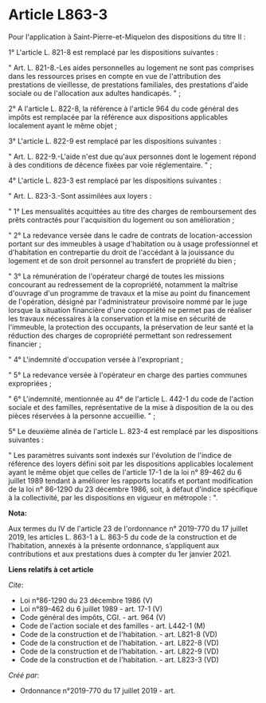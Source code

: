 # Article L863-3

Pour l'application à Saint-Pierre-et-Miquelon des dispositions du titre II : 

1° L'article L. 821-8 est remplacé par les dispositions suivantes : 

" Art. L. 821-8.-Les aides personnelles au logement ne sont pas comprises dans les ressources prises en compte en vue de
l'attribution des prestations de vieillesse, de prestations familiales, des prestations d'aide sociale ou de l'allocation aux
adultes handicapés. " ; 

2° A l'article L. 822-8, la référence à l'article 964 du code général des impôts est remplacée par la référence aux
dispositions applicables localement ayant le même objet ; 

3° L'article L. 822-9 est remplacé par les dispositions suivantes : 

" Art. L. 822-9.-L'aide n'est due qu'aux personnes dont le logement répond à des conditions de décence fixées par voie
réglementaire. " ; 

4° L'article L. 823-3 est remplacé par les dispositions suivantes : 

" Art. L. 823-3.-Sont assimilées aux loyers : 

" 1° Les mensualités acquittées au titre des charges de remboursement des prêts contractés pour l'acquisition du logement ou
son amélioration ; 

" 2° La redevance versée dans le cadre de contrats de location-accession portant sur des immeubles à usage d'habitation ou à
usage professionnel et d'habitation en contrepartie du droit de l'accédant à la jouissance du logement et de son droit
personnel au transfert de propriété du bien ; 

" 3° La rémunération de l'opérateur chargé de toutes les missions concourant au redressement de la copropriété, notamment la
maîtrise d'ouvrage d'un programme de travaux et la mise au point du financement de l'opération, désigné par l'administrateur
provisoire nommé par le juge lorsque la situation financière d'une copropriété ne permet pas de réaliser les travaux
nécessaires à la conservation et la mise en sécurité de l'immeuble, la protection des occupants, la préservation de leur
santé et la réduction des charges de copropriété permettant son redressement financier ; 

" 4° L'indemnité d'occupation versée à l'expropriant ; 

" 5° La redevance versée à l'opérateur en charge des parties communes expropriées ; 

" 6° L'indemnité, mentionnée au 4° de l'article L. 442-1 du code de l'action sociale et des familles, représentative de la
mise à disposition de la ou des pièces réservées à la personne accueillie. " ; 

5° Le deuxième alinéa de l'article L. 823-4 est remplacé par les dispositions suivantes : 

" Les paramètres suivants sont indexés sur l'évolution de l'indice de référence des loyers défini soit par les dispositions
applicables localement ayant le même objet que celles de l'article 17-1 de la loi n° 89-462 du 6 juillet 1989 tendant à
améliorer les rapports locatifs et portant modification de la loi n° 86-1290 du 23 décembre 1986, soit, à défaut d'indice
spécifique à la collectivité, par les dispositions en vigueur en métropole : ".

**Nota:**

Aux termes du IV de l'article 23 de l'ordonnance n° 2019-770 du 17 juillet 2019, les articles L. 863-1 à L. 863-5 du code de
la construction et de l’habitation, annexés à la présente ordonnance, s’appliquent aux contributions et aux prestations dues
à compter du 1er janvier 2021.

**Liens relatifs à cet article**

_Cite_:

  - Loi n°86-1290 du 23 décembre 1986 (V)
  - Loi n°89-462 du 6 juillet 1989 - art. 17-1 (V)
  - Code général des impôts, CGI. - art. 964 (V)
  - Code de l'action sociale et des familles - art. L442-1 (M)
  - Code de la construction et de l'habitation. - art. L821-8 (VD)
  - Code de la construction et de l'habitation. - art. L822-8 (VD)
  - Code de la construction et de l'habitation. - art. L822-9 (VD)
  - Code de la construction et de l'habitation. - art. L823-3 (VD)

_Créé par_:

  - Ordonnance n°2019-770 du 17 juillet 2019 - art.

